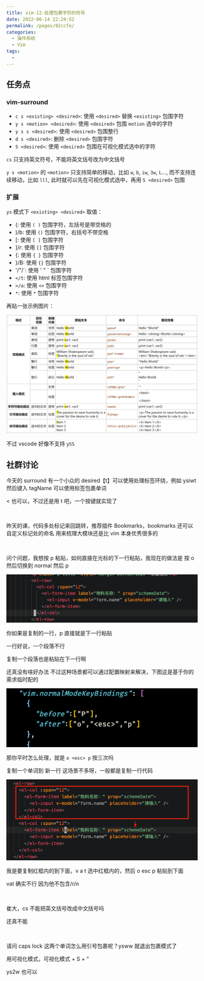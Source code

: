 ```yaml
---
title: vim-12-处理包裹字符的符号
date: 2022-06-14 22:24:52
permalink: /pages/82ccfe/
categories:
  - 操作系统
  - Vim
tags:
  -
---
```

## 任务点

### vim-surround

- `c s <existing> <desired>`: 使用 `<desired>` 替换 `<existing>` 包围字符
- `y s <motion> <desired>`: 使用 `<desired>` 包围 `motion` 选中的字符
- `y s s <desired>`: 使用 `<desired>` 包围整行
- `d s <desired>`: 删除 `<desired>` 包围字符
- `S <desired>`: 使用 `<desired>` 包围在可视化模式选中的字符

`cs` 只支持英文符号，不能将英文括号改为中文括号

`y s <motion>` 的 `<motion>` 只支持简单的移动，比如 `w`, `b`, `iw`, `3w`, `L`..., 而不支持连续移动，比如 `lll`, 此时就可以先在可视化模式选中，再用 `S <desired>` 包围

### 扩展

`ys` 模式下 `<existing> <desired>` 取值：

- (: 使用 `( )` 包围字符，左括号是带空格的
- )/b: 使用 `()` 包围字符，右括号不带空格
- [: 使用 `[ ]` 包围字符
- ]/r: 使用 `[]` 包围字符
- {: 使用 `{ }` 包围字符
- }/B: 使用 `{}` 包围字符
- '/"/\`: 使用 ' " \` 包围字符
- `</t`: 使用 html 标签包围字符
- `>/a`: 使用 `<>` 包围字符
- `*`: 使用 `*` 包围字符

再贴一张示例图片：

![](../../.vuepress/public/img/vim/038.jpg)

不过 vscode 好像不支持 `ySS`

## 社群讨论

今天的 surround 有一个小众的 desired【t】可以使用处理标签环绕，例如 ysiwt 然后键入 tagName 可以使用标签包裹单词

< 也可以，不过还是用 t 吧，一个按键就实现了

<br />

昨天的课，代码多处标记来回跳转，推荐插件 Bookmarks，bookmarks 还可以自定义标记处的命名 用来梳理大模块还是比 vim 本身优秀很多的

<br />

问个问题，我想按 p 粘贴，如何直接在光标的下一行粘贴，我现在的做法是 按 o 然后切换到 normal 然后 p

![](../../.vuepress/public/img/vim/039.PNG)

你如果是复制的一行，p 直接就是下一行粘贴

一行好说，一个段落不行

复制一个段落也是粘贴在下一行啊

还真没有啥好办法 不过这种场景都可以通过配置映射来解决，下图这是基于你的需求临时配的

![](../../.vuepress/public/img/vim/040.PNG)

那你平时怎么处理，就是 `o <esc> p` 按三次吗

复制一个单词到 新一行 这场景不多呀，一般都是复制一行代码

![](../../.vuepress/public/img/vim/041.PNG)

我是要复制红框内的到下面，v a t 选中红框内的，然后 o esc p 粘贴到下面

vat 确实不行 因为他不包含/r/n

<br />

崔大，cs 不能把英文括号改成中文括号吗

还真不能

<br />

请问 caps lock 这两个单词怎么用引号包裹呢？ysww 就退出包裹模式了

用可视化模式，可视化模式 + S + "

ys2w 也可以

